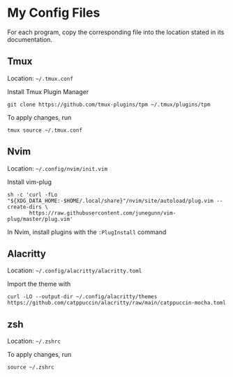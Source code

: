 # My Config Files

For each program, copy the corresponding file into the location stated in its documentation.


## Tmux

Location: `~/.tmux.conf`

Install Tmux Plugin Manager 
```
git clone https://github.com/tmux-plugins/tpm ~/.tmux/plugins/tpm
```

To apply changes, run 
```
tmux source ~/.tmux.conf
```

## Nvim

Location: `~/.config/nvim/init.vim`

Install vim-plug
```
sh -c 'curl -fLo "${XDG_DATA_HOME:-$HOME/.local/share}"/nvim/site/autoload/plug.vim --create-dirs \
       https://raw.githubusercontent.com/junegunn/vim-plug/master/plug.vim'
```

In Nvim, install plugins with the `:PlugInstall` command

## Alacritty

Location: `~/.config/alacritty/alacritty.toml`

Import the theme with 
```
curl -LO --output-dir ~/.config/alacritty/themes https://github.com/catppuccin/alacritty/raw/main/catppuccin-mocha.toml
```

## zsh

Location: `~/.zshrc`

To apply changes, run 
```
source ~/.zshrc
```
